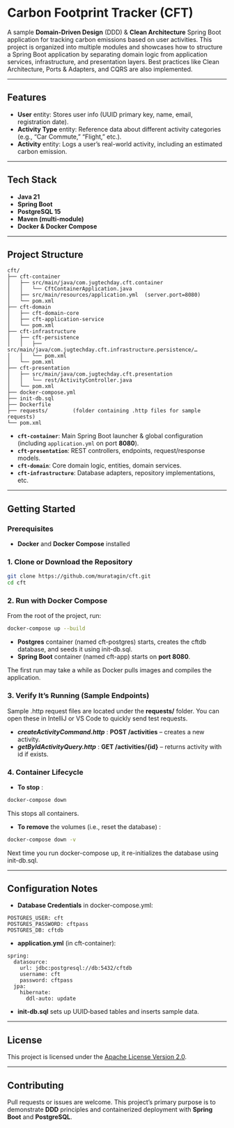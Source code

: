 # **Carbon Footprint Tracker (CFT)**

A sample **Domain-Driven Design** (DDD) & **Clean Architecture** Spring Boot application for tracking carbon emissions based on user activities. This project is organized into multiple modules and showcases how to structure a Spring Boot application by separating domain logic from application services, infrastructure, and presentation layers. Best practices like Clean Architecture, Ports & Adapters, and CQRS are also implemented.

---

## **Features**

- **User** entity: Stores user info (UUID primary key, name, email, registration date).
- **Activity Type** entity: Reference data about different activity categories (e.g., “Car Commute,” “Flight,” etc.).
- **Activity** entity: Logs a user’s real-world activity, including an estimated carbon emission.

---

## **Tech Stack**

- **Java 21**
- **Spring Boot**
- **PostgreSQL 15**
- **Maven (multi-module)**
- **Docker & Docker Compose**

---

## **Project Structure**

```
cft/
├── cft-container
│   ├── src/main/java/com.jugtechday.cft.container
│   │   └── CftContainerApplication.java
│   ├── src/main/resources/application.yml  (server.port=8080)
│   └── pom.xml
├── cft-domain
│   ├── cft-domain-core
│   ├── cft-application-service
│   └── pom.xml
├── cft-infrastructure
│   ├── cft-persistence
│   │   ├── src/main/java/com.jugtechday.cft.infrastructure.persistence/…
│   │   └── pom.xml
│   └── pom.xml
├── cft-presentation
│   ├── src/main/java/com.jugtechday.cft.presentation
│   │   └── rest/ActivityController.java
│   └── pom.xml
├── docker-compose.yml
├── init-db.sql
├── Dockerfile
├── requests/        (folder containing .http files for sample requests)
└── pom.xml
```

- **`cft-container`**: Main Spring Boot launcher & global configuration (including `application.yml` on port **8080**).
- **`cft-presentation`**: REST controllers, endpoints, request/response models.
- **`cft-domain`**: Core domain logic, entities, domain services.
- **`cft-infrastructure`**: Database adapters, repository implementations, etc.

---

## **Getting Started**

### **Prerequisites**

- **Docker** and **Docker Compose** installed

### **1. Clone or Download the Repository**

```bash
git clone https://github.com/muratagin/cft.git
cd cft
```

### **2. Run with Docker Compose**

From the root of the project, run:
```bash
docker-compose up --build
```
- **Postgres** container (named cft-postgres) starts, creates the cftdb database, and seeds it using init-db.sql.
- **Spring Boot** container (named cft-app) starts on **port 8080**.

The first run may take a while as Docker pulls images and compiles the application.

### **3. Verify It’s Running (Sample Endpoints)**

Sample .http request files are located under the **requests/** folder. You can open these in IntelliJ or VS Code to quickly send test requests.

- ***createActivityCommand.http*** : **POST /activities** – creates a new activity.
- ***getByIdActivityQuery.http*** : **GET /activities/{id}** – returns activity with id if exists.

### **4. Container Lifecycle**

- **To stop** :
```bash
docker-compose down
```
This stops all containers.

- **To remove** the volumes (i.e., reset the database) :
```bash
docker-compose down -v
```
Next time you run docker-compose up, it re-initializes the database using init-db.sql.

---

## **Configuration Notes**

- **Database Credentials** in docker-compose.yml:

```
POSTGRES_USER: cft
POSTGRES_PASSWORD: cftpass
POSTGRES_DB: cftdb
```

- **application.yml** (in cft-container):

```
spring:
  datasource:
    url: jdbc:postgresql://db:5432/cftdb
    username: cft
    password: cftpass
  jpa:
    hibernate:
      ddl-auto: update
```

- **init-db.sql** sets up UUID‐based tables and inserts sample data.

---

## **License**

This project is licensed under the [Apache License Version 2.0](https://www.apache.org/licenses/LICENSE-2.0).

---

## **Contributing**

Pull requests or issues are welcome. This project’s primary purpose is to demonstrate **DDD** principles and containerized deployment with **Spring Boot** and **PostgreSQL**.


